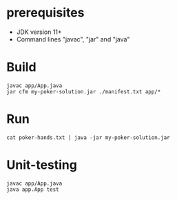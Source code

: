 # prerequisites
- JDK version 11+
- Command lines "javac", "jar" and "java"

# Build
```
javac app/App.java
jar cfm my-poker-solution.jar ./manifest.txt app/*
```

# Run
```
cat poker-hands.txt | java -jar my-poker-solution.jar
```

# Unit-testing
```
javac app/App.java
java app.App test
```
